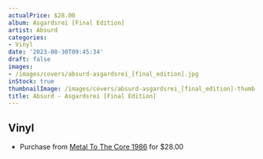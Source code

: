 ```yaml
---
actualPrice: $28.00
album: Asgardsrei [Final Edition]
artist: Absurd
categories:
- Vinyl
date: '2023-08-30T09:45:34'
draft: false
images:
- /images/covers/absurd-asgardsrei_[final_edition].jpg
inStock: true
thumbnailImage: /images/covers/absurd-asgardsrei_[final_edition]-thumb.jpg
title: Absurd - Asgardsrei [Final Edition]
---
```


## Vinyl
* Purchase from [Metal To The Core 1986](https://metaltothecore1986.com/shop/absurd-asgardsrei-final-edition-12-lp/) for $28.00
